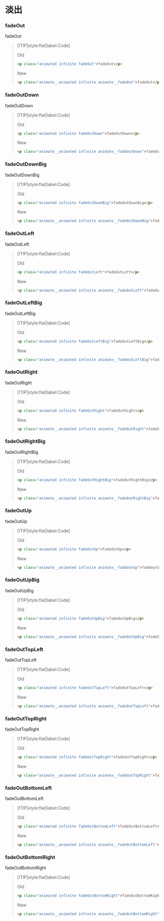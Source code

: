 # 淡出

<!-- toc -->

### fadeOut

<p class="animated infinite fadeOut">fadeOut</p>

> [!TIP|style:flat|label:Code]
>
> <span class="tip">Old</span>
>
> ```html
> <p class="animated infinite fadeOut">fadeOut</p>
> ```
>
> <span class="tip">New</span>
>
> ```html
> <p class="animate__animated infinite animate__fadeOut">fadeOut</p>
> ```

### fadeOutDown

<p class="animated infinite fadeOutDown">fadeOutDown</p>

> [!TIP|style:flat|label:Code]
>
> <span class="tip">Old</span>
>
> ```html
> <p class="animated infinite fadeOutDown">fadeOutDown</p>
> ```
>
> <span class="tip">New</span>
>
> ```html
> <p class="animate__animated infinite animate__fadeOutDown">fadeOutDown</p>
> ```

### fadeOutDownBig

<p class="animated infinite fadeOutDownBig">fadeOutDownBig</p>

> [!TIP|style:flat|label:Code]
>
> <span class="tip">Old</span>
>
> ```html
> <p class="animated infinite fadeOutDownBig">fadeOutDownBig</p>
> ```
>
> <span class="tip">New</span>
>
> ```html
> <p class="animate__animated infinite animate__fadeOutDownBig">fadeOutDownBig</p>
> ```

### fadeOutLeft

<p class="animated infinite fadeOutLeft">fadeOutLeft</p>

> [!TIP|style:flat|label:Code]
>
> <span class="tip">Old</span>
>
> ```html
> <p class="animated infinite fadeOutLeft">fadeOutLeft</p>
> ```
>
> <span class="tip">New</span>
>
> ```html
> <p class="animate__animated infinite animate__fadeOutLeft">fadeOutLeft</p>
> ```

### fadeOutLeftBig

<p class="animated infinite fadeOutLeftBig">fadeOutLeftBig</p>

> [!TIP|style:flat|label:Code]
>
> <span class="tip">Old</span>
>
> ```html
> <p class="animated infinite fadeOutLeftBig">fadeOutLeftBig</p>
> ```
>
> <span class="tip">New</span>
>
> ```html
> <p class="animate__animated infinite animate__fadeOutLeftBig">fadeOutLeftBig</p>
> ```

### fadeOutRight

<p class="animated infinite fadeOutRight">fadeOutRight</p>

> [!TIP|style:flat|label:Code]
>
> <span class="tip">Old</span>
>
> ```html
> <p class="animated infinite fadeOutRight">fadeOutRight</p>
> ```
>
> <span class="tip">New</span>
>
> ```html
> <p class="animate__animated infinite animate__fadeOutRight">fadeOutRight</p>
> ```

### fadeOutRightBig

<p class="animated infinite fadeOutRightBig">fadeOutRightBig</p>

> [!TIP|style:flat|label:Code]
>
> <span class="tip">Old</span>
>
> ```html
> <p class="animated infinite fadeOutRightBig">fadeOutRightBig</p>
> ```
>
> <span class="tip">New</span>
>
> ```html
> <p class="animate__animated infinite animate__fadeOutRightBig">fadeOutRightBig</p>
> ```

### fadeOutUp

<p class="animated infinite fadeOutUp">fadeOutUp</p>

> [!TIP|style:flat|label:Code]
>
> <span class="tip">Old</span>
>
> ```html
> <p class="animated infinite fadeOutUp">fadeOutUp</p>
> ```
>
> <span class="tip">New</span>
>
> ```html
> <p class="animate__animated infinite animate__fadeOutUp">fadeOutUp</p>
> ```

### fadeOutUpBig

<p class="animated infinite fadeOutUpBig">fadeOutUpBig</p>

> [!TIP|style:flat|label:Code]
>
> <span class="tip">Old</span>
>
> ```html
> <p class="animated infinite fadeOutUpBig">fadeOutUpBig</p>
> ```
>
> <span class="tip">New</span>
>
> ```html
> <p class="animate__animated infinite animate__fadeOutUpBig">fadeOutUpBig</p>
> ```

### fadeOutTopLeft

<p class="animated infinite fadeOutTopLeft">fadeOutTopLeft</p>

> [!TIP|style:flat|label:Code]
>
> <span class="tip">Old</span>
>
> ```html
> <p class="animated infinite fadeOutTopLeft">fadeOutTopLeft</p>
> ```
>
> <span class="tip">New</span>
>
> ```html
> <p class="animate__animated infinite animate__fadeOutTopLeft">fadeOutTopLeft</p>
> ```

### fadeOutTopRight

<p class="animated infinite fadeOutTopRight">fadeOutTopRight</p>

> [!TIP|style:flat|label:Code]
>
> <span class="tip">Old</span>
>
> ```html
> <p class="animated infinite fadeOutTopRight">fadeOutTopRight</p>
> ```
>
> <span class="tip">New</span>
>
> ```html
> <p class="animate__animated infinite animate__fadeOutTopRight">fadeOutTopRight</p>
> ```

### fadeOutBottomLeft

<p class="animated infinite fadeOutBottomLeft">fadeOutBottomLeft</p>

> [!TIP|style:flat|label:Code]
>
> <span class="tip">Old</span>
>
> ```html
> <p class="animated infinite fadeOutBottomLeft">fadeOutBottomLeft</p>
> ```
>
> <span class="tip">New</span>
>
> ```html
> <p class="animate__animated infinite animate__fadeOutBottomLeft">fadeOutBottomLeft</p>
> ```

### fadeOutBottomRight

<p class="animated infinite fadeOutBottomRight">fadeOutBottomRight</p>

> [!TIP|style:flat|label:Code]
>
> <span class="tip">Old</span>
>
> ```html
> <p class="animated infinite fadeOutBottomRight">fadeOutBottomRight</p>
> ```
>
> <span class="tip">New</span>
>
> ```html
> <p class="animate__animated infinite animate__fadeOutBottomRight">fadeOutBottomRight</p>
> ```

<!-- endtoc -->